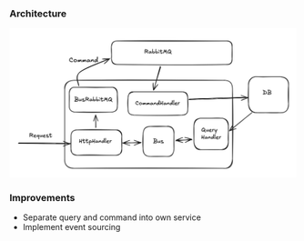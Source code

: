 ### Architecture

![](./docs/architecture.png)


### Improvements
- Separate query and command into own service
- Implement event sourcing